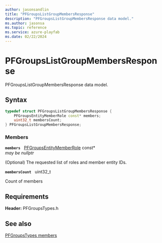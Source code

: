```yaml
---
author: jasonsandlin
title: "PFGroupsListGroupMembersResponse"
description: "PFGroupsListGroupMembersResponse data model."
ms.author: jasonsa
ms.topic: reference
ms.service: azure-playfab
ms.date: 02/22/2024
---
```


# PFGroupsListGroupMembersResponse  

PFGroupsListGroupMembersResponse data model.  

## Syntax  
  
```cpp
typedef struct PFGroupsListGroupMembersResponse {  
    PFGroupsEntityMemberRole const* members;  
    uint32_t membersCount;  
} PFGroupsListGroupMembersResponse;  
```
  
### Members  
  
**`members`** &nbsp; [PFGroupsEntityMemberRole](pfgroupsentitymemberrole.md) const*  
*may be nullptr*  
  
(Optional) The requested list of roles and member entity IDs.
  
**`membersCount`** &nbsp; uint32_t  
  
Count of members
  
  
## Requirements  
  
**Header:** PFGroupsTypes.h
  
## See also  
[PFGroupsTypes members](../pfgroupstypes_members.md)  

  
  
